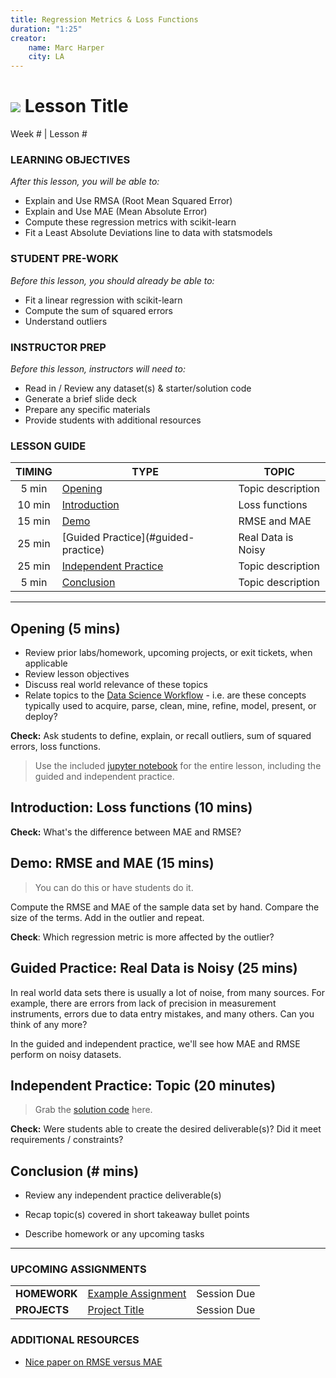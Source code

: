 ```yaml
---
title: Regression Metrics & Loss Functions
duration: "1:25"
creator:
    name: Marc Harper
    city: LA
---
```


# ![](https://ga-dash.s3.amazonaws.com/production/assets/logo-9f88ae6c9c3871690e33280fcf557f33.png) Lesson Title
Week # | Lesson #

### LEARNING OBJECTIVES
*After this lesson, you will be able to:*
- Explain and Use RMSA (Root Mean Squared Error)
- Explain and Use MAE (Mean Absolute Error)
- Compute these regression metrics with scikit-learn
- Fit a Least Absolute Deviations line to data with statsmodels


### STUDENT PRE-WORK
*Before this lesson, you should already be able to:*
- Fit a linear regression with scikit-learn
- Compute the sum of squared errors
- Understand outliers

### INSTRUCTOR PREP
*Before this lesson, instructors will need to:*
- Read in / Review any dataset(s) & starter/solution code
- Generate a brief slide deck
- Prepare any specific materials
- Provide students with additional resources

### LESSON GUIDE
| TIMING  | TYPE  | TOPIC  |
|:-:|---|---|
| 5 min  | [Opening](#opening)  | Topic description  |
| 10 min  | [Introduction](#introduction)   | Loss functions  |
| 15 min  | [Demo](#demo)  | RMSE and MAE  |
| 25 min  | [Guided Practice](#guided-practice<a name="opening"></a>)  | Real Data is Noisy  |
| 25 min  | [Independent Practice](#ind-practice)  | Topic description  |
| 5 min  | [Conclusion](#conclusion)  | Topic description  |

---

<a name="opening"></a>
## Opening (5 mins)
- Review prior labs/homework, upcoming projects, or exit tickets, when applicable
- Review lesson objectives
- Discuss real world relevance of these topics
- Relate topics to the [Data Science Workflow](https://drive.google.com/file/d/0Bx2SHQGVqWasOGY4dE95OFVvZjQ/view?usp=sharing) - i.e. are these concepts typically used to acquire, parse, clean, mine, refine, model, present, or deploy?

**Check:** Ask students to define, explain, or recall outliers, sum of squared
errors, loss functions.

> Use the included [jupyter notebook]() for the entire lesson, including the guided
and independent practice.

<a name="introduction"></a>
## Introduction: Loss functions (10 mins)

**Check:** What's the difference between MAE and RMSE?

<a name="demo"></a>
## Demo: RMSE and MAE (15 mins)

> You can do this or have students do it.

Compute the RMSE and MAE of the sample data set by hand. Compare the size
of the terms. Add in the outlier and repeat.

**Check**: Which regression metric is more affected by the outlier?

<a name="guided-practice"></a>
## Guided Practice: Real Data is Noisy (25 mins)

In real world data sets there is usually a lot of noise, from many sources. For
example, there are errors from lack of precision in measurement instruments,
errors due to data entry mistakes, and many others. Can you think of any more?

In the guided and independent practice, we'll see how MAE and RMSE perform on
noisy datasets.

<a name="ind-practice"></a>
## Independent Practice: Topic (20 minutes)


> Grab the [solution code](code/Regression-Metrics-and-Loss-Functions-Solutions.ipynb) here.

**Check:** Were students able to create the desired deliverable(s)? Did it meet requirements / constraints?


<a name="conclusion"></a>
## Conclusion (# mins)
- Review any independent practice deliverable(s)

- Recap topic(s) covered in short takeaway bullet points

- Describe homework or any upcoming tasks

***

### UPCOMING ASSIGNMENTS
|   |   |  |
|---|---|---|
| **HOMEWORK** | [Example Assignment](#)  | Session Due |
| **PROJECTS**  | [Project Title](#)  | Session Due |

### ADDITIONAL RESOURCES

- [Nice paper on RMSE versus MAE](http://www.geosci-model-dev.net/7/1247/2014/gmd-7-1247-2014.pdf)

